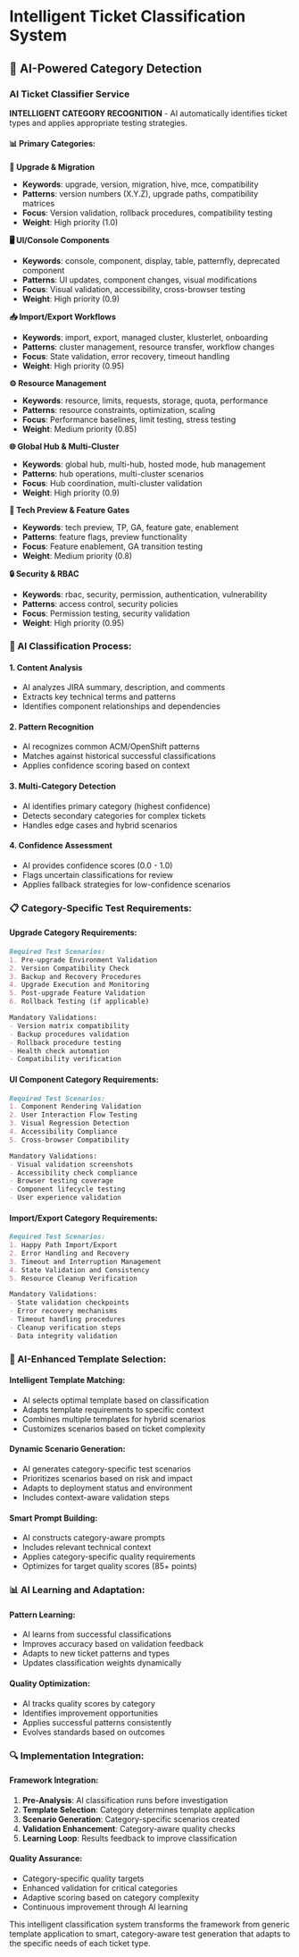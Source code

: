 # Intelligent Ticket Classification System

## 🤖 AI-Powered Category Detection

### AI Ticket Classifier Service

**INTELLIGENT CATEGORY RECOGNITION** - AI automatically identifies ticket types and applies appropriate testing strategies.

#### 📊 Primary Categories:

**🔄 Upgrade & Migration**
- **Keywords**: upgrade, version, migration, hive, mce, compatibility
- **Patterns**: version numbers (X.Y.Z), upgrade paths, compatibility matrices
- **Focus**: Version validation, rollback procedures, compatibility testing
- **Weight**: High priority (1.0)

**🖥️ UI/Console Components**
- **Keywords**: console, component, display, table, patternfly, deprecated component
- **Patterns**: UI updates, component changes, visual modifications
- **Focus**: Visual validation, accessibility, cross-browser testing
- **Weight**: High priority (0.9)

**📥 Import/Export Workflows**
- **Keywords**: import, export, managed cluster, klusterlet, onboarding
- **Patterns**: cluster management, resource transfer, workflow changes
- **Focus**: State validation, error recovery, timeout handling
- **Weight**: High priority (0.95)

**⚙️ Resource Management**
- **Keywords**: resource, limits, requests, storage, quota, performance
- **Patterns**: resource constraints, optimization, scaling
- **Focus**: Performance baselines, limit testing, stress testing
- **Weight**: Medium priority (0.85)

**🌐 Global Hub & Multi-Cluster**
- **Keywords**: global hub, multi-hub, hosted mode, hub management
- **Patterns**: hub operations, multi-cluster scenarios
- **Focus**: Hub coordination, multi-cluster validation
- **Weight**: High priority (0.9)

**🔬 Tech Preview & Feature Gates**
- **Keywords**: tech preview, TP, GA, feature gate, enablement
- **Patterns**: feature flags, preview functionality
- **Focus**: Feature enablement, GA transition testing
- **Weight**: Medium priority (0.8)

**🔒 Security & RBAC**
- **Keywords**: rbac, security, permission, authentication, vulnerability
- **Patterns**: access control, security policies
- **Focus**: Permission testing, security validation
- **Weight**: High priority (0.95)

### 🎯 AI Classification Process:

#### 1. **Content Analysis**
- AI analyzes JIRA summary, description, and comments
- Extracts key technical terms and patterns
- Identifies component relationships and dependencies

#### 2. **Pattern Recognition**
- AI recognizes common ACM/OpenShift patterns
- Matches against historical successful classifications
- Applies confidence scoring based on context

#### 3. **Multi-Category Detection**
- AI identifies primary category (highest confidence)
- Detects secondary categories for complex tickets
- Handles edge cases and hybrid scenarios

#### 4. **Confidence Assessment**
- AI provides confidence scores (0.0 - 1.0)
- Flags uncertain classifications for review
- Applies fallback strategies for low-confidence scenarios

### 📋 Category-Specific Test Requirements:

#### **Upgrade Category Requirements:**
```markdown
Required Test Scenarios:
1. Pre-upgrade Environment Validation
2. Version Compatibility Check  
3. Backup and Recovery Procedures
4. Upgrade Execution and Monitoring
5. Post-upgrade Feature Validation
6. Rollback Testing (if applicable)

Mandatory Validations:
- Version matrix compatibility
- Backup procedures validation
- Rollback procedure testing
- Health check automation
- Compatibility verification
```

#### **UI Component Category Requirements:**
```markdown
Required Test Scenarios:
1. Component Rendering Validation
2. User Interaction Flow Testing
3. Visual Regression Detection
4. Accessibility Compliance
5. Cross-browser Compatibility

Mandatory Validations:
- Visual validation screenshots
- Accessibility check compliance
- Browser testing coverage
- Component lifecycle testing
- User experience validation
```

#### **Import/Export Category Requirements:**
```markdown
Required Test Scenarios:
1. Happy Path Import/Export
2. Error Handling and Recovery
3. Timeout and Interruption Management
4. State Validation and Consistency
5. Resource Cleanup Verification

Mandatory Validations:
- State validation checkpoints
- Error recovery mechanisms
- Timeout handling procedures
- Cleanup verification steps
- Data integrity validation
```

### 🤖 AI-Enhanced Template Selection:

#### **Intelligent Template Matching:**
- AI selects optimal template based on classification
- Adapts template requirements to specific context
- Combines multiple templates for hybrid scenarios
- Customizes scenarios based on ticket complexity

#### **Dynamic Scenario Generation:**
- AI generates category-specific test scenarios
- Prioritizes scenarios based on risk and impact
- Adapts to deployment status and environment
- Includes context-aware validation steps

#### **Smart Prompt Building:**
- AI constructs category-aware prompts
- Includes relevant technical context
- Applies category-specific quality requirements
- Optimizes for target quality scores (85+ points)

### 📊 AI Learning and Adaptation:

#### **Pattern Learning:**
- AI learns from successful classifications
- Improves accuracy based on validation feedback
- Adapts to new ticket patterns and types
- Updates classification weights dynamically

#### **Quality Optimization:**
- AI tracks quality scores by category
- Identifies improvement opportunities
- Applies successful patterns consistently
- Evolves standards based on outcomes

### 🔍 Implementation Integration:

#### **Framework Integration:**
1. **Pre-Analysis**: AI classification runs before investigation
2. **Template Selection**: Category determines template application
3. **Scenario Generation**: Category-specific scenarios created
4. **Validation Enhancement**: Category-aware quality checks
5. **Learning Loop**: Results feedback to improve classification

#### **Quality Assurance:**
- Category-specific quality targets
- Enhanced validation for critical categories
- Adaptive scoring based on category complexity
- Continuous improvement through AI learning

This intelligent classification system transforms the framework from generic template application to smart, category-aware test generation that adapts to the specific needs of each ticket type.